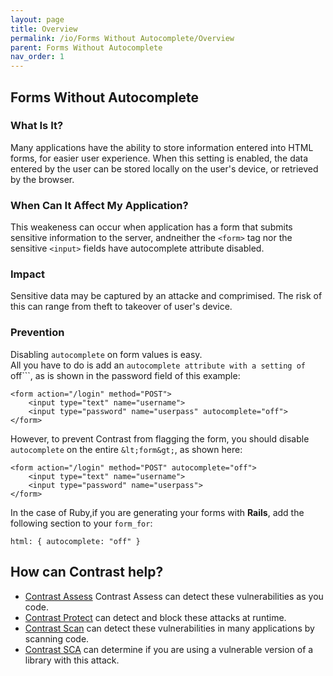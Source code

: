 ```yaml
---
layout: page
title: Overview
permalink: /io/Forms Without Autocomplete/Overview
parent: Forms Without Autocomplete
nav_order: 1
---
```


## Forms Without Autocomplete 

### What Is It?

Many applications have the ability to store information entered into HTML forms, for easier user experience.
When this setting is enabled, the data entered by the user can be stored locally on the user's device, or retrieved by the browser.  




### When Can It Affect My Application? 


This weakeness can occur when application has a form that submits sensitive information to the server, andneither the ```<form>``` tag nor the sensitive ```<input>``` fields have autocomplete attribute disabled.



### Impact 


Sensitive data may be captured by an attacke and comprimised. The risk of this can range from theft to takeover of user's device. 


### Prevention 

Disabling ```autocomplete``` on form values is easy.  
All you have to do is add an ```autocomplete attribute
with a setting of ```off```, as is shown in the password field of this example: 

```
<form action="/login" method="POST">
    <input type="text" name="username">
    <input type="password" name="userpass" autocomplete="off">
</form>
```


However, to prevent Contrast from flagging the form, you should disable ```autocomplete``` on the entire
```&lt;form&gt;```, as shown here:

```
<form action="/login" method="POST" autocomplete="off">
    <input type="text" name="username">
    <input type="password" name="userpass">
</form>
```



In the case of Ruby,if you are generating your forms with **Rails**, add the following section to your ```form_for```:

```html: { autocomplete: "off" }``` 

## How can Contrast help? 

- [Contrast Assess](https://www.contrastsecurity.com/contrast-assess) Contrast Assess can detect these vulnerabilities as you code.
- [Contrast Protect](https://www.contrastsecurity.com/contrast-protect) can detect and block these attacks at runtime. 
- [Contrast Scan](https://www.contrastsecurity.com/contrast-scan) can detect these vulnerabilities in many applications by scanning code.
- [Contrast SCA](https://www.contrastsecurity.com/contrast-sca) can determine if you are using a vulnerable version of a library with this attack.
